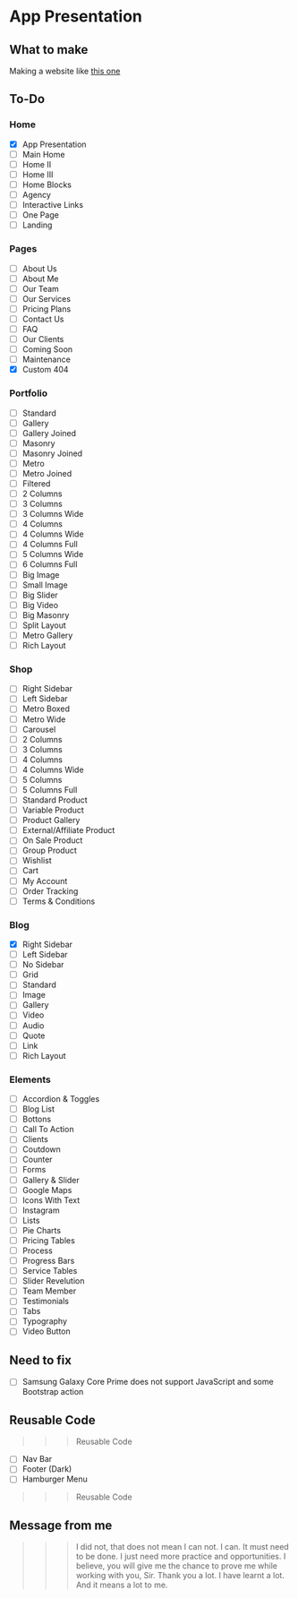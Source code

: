 # App Presentation

## What to make

Making a website like [this one](https://demos.wolfthemes.com/milu/main-home/app-presentation/)

## To-Do

### Home

- [x] App Presentation
- [ ] Main Home
- [ ] Home II
- [ ] Home III
- [ ] Home Blocks
- [ ] Agency
- [ ] Interactive Links
- [ ] One Page
- [ ] Landing

### Pages
- [ ] About Us
- [ ] About Me
- [ ] Our Team
- [ ] Our Services
- [ ] Pricing Plans
- [ ] Contact Us
- [ ] FAQ
- [ ] Our Clients
- [ ] Coming Soon
- [ ] Maintenance
- [x] Custom 404

### Portfolio
- [ ] Standard
- [ ] Gallery
- [ ] Gallery Joined
- [ ] Masonry
- [ ] Masonry Joined
- [ ] Metro
- [ ] Metro Joined
- [ ] Filtered
- [ ] 2 Columns
- [ ] 3 Columns
- [ ] 3 Columns Wide
- [ ] 4 Columns
- [ ] 4 Columns Wide
- [ ] 4 Columns Full
- [ ] 5 Columns Wide
- [ ] 6 Columns Full
- [ ] Big Image
- [ ] Small Image
- [ ] Big Slider
- [ ] Big Video
- [ ] Big Masonry
- [ ] Split Layout
- [ ] Metro Gallery
- [ ] Rich Layout

### Shop
- [ ] Right Sidebar
- [ ] Left Sidebar
- [ ] Metro Boxed
- [ ] Metro Wide
- [ ] Carousel
- [ ] 2 Columns
- [ ] 3 Columns
- [ ] 4 Columns
- [ ] 4 Columns Wide
- [ ] 5 Columns
- [ ] 5 Columns Full
- [ ] Standard Product
- [ ] Variable Product
- [ ] Product Gallery
- [ ] External/Affiliate Product
- [ ] On Sale Product
- [ ] Group Product
- [ ] Wishlist
- [ ] Cart
- [ ] My Account
- [ ] Order Tracking
- [ ] Terms & Conditions

### Blog
- [x] Right Sidebar
- [ ] Left Sidebar
- [ ] No Sidebar
- [ ] Grid
- [ ] Standard
- [ ] Image
- [ ] Gallery
- [ ] Video
- [ ] Audio
- [ ] Quote
- [ ] Link
- [ ] Rich Layout

### Elements
- [ ] Accordion & Toggles
- [ ] Blog List
- [ ] Bottons
- [ ] Call To Action
- [ ] Clients
- [ ] Coutdown
- [ ] Counter
- [ ] Forms
- [ ] Gallery & Slider
- [ ] Google Maps
- [ ] Icons With Text
- [ ] Instagram
- [ ] Lists
- [ ] Pie Charts
- [ ] Pricing Tables
- [ ] Process
- [ ] Progress Bars
- [ ] Service Tables
- [ ] Slider Revelution
- [ ] Team Member
- [ ] Testimonials
- [ ] Tabs
- [ ] Typography
- [ ] Video Button

## Need to fix

- [ ] Samsung Galaxy Core Prime does not support JavaScript and some Bootstrap action

## Reusable Code

>>> Reusable Code

- [ ] Nav Bar
- [ ] Footer (Dark)
- [ ] Hamburger Menu

>>> Reusable Code

## Message from me

> > > I did not, that does not mean I can not. I can. It must need to be done. I just need more practice and opportunities. I believe, you will give me the chance to prove me while working with you, Sir. Thank you a lot. I have learnt a lot. And it means a lot to me.
